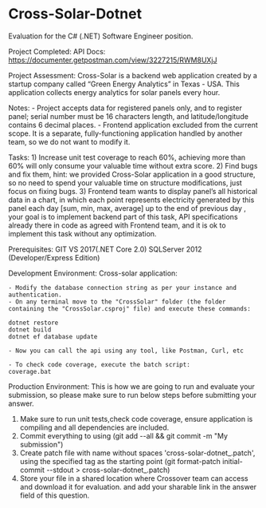 # Cross-Solar-Dotnet
Evaluation for the C# (.NET) Software Engineer position.

Project Completed:
API Docs: https://documenter.getpostman.com/view/3227215/RWM8UXjJ


Project Assessment:
	Cross-Solar is a backend web application created by a startup company called “Green Energy Analytics” in Texas - USA. This application collects energy analytics for solar panels every hour.

Notes:
	- Project accepts data for registered panels only, and to register panel; serial number must be 16 characters length, and latitude/longitude contains 6 decimal places.
	- Frontend application excluded from the current scope. It is a separate, fully-functioning application handled by another team, so we do not want to modify it.

Tasks:
	1)	Increase unit test coverage to reach 60%, achieving more than 60% will only consume your valuable time without extra score.
	2)	Find bugs and fix them, hint: we provided Cross-Solar application in a good structure, so no need to spend your valuable time on structure modifications,  just focus on fixing bugs.
	3) 	Frontend team wants to display panel’s all historical data in a chart, in which each point represents electricity generated by this panel each day [sum, min, max, average] up to the end 		of previous day , your goal is to implement backend part of this task, API specifications already there in code as agreed with Frontend team, and it is ok to implement this task without 		any optimization.

Prerequisites:
	GIT
	VS 2017(.NET Core 2.0)
	SQLServer 2012
	(Developer/Express Edition) 

Development Environment:
	Cross-solar application:
	
	- Modify the database connection string as per your instance and authentication.
	- On any terminal move to the "CrossSolar" folder (the folder containing the "CrossSolar.csproj" file) and execute these commands:

	dotnet restore
	dotnet build
	dotnet ef database update

	- Now you can call the api using any tool, like Postman, Curl, etc 
	
	- To check code coverage, execute the batch script:
	coverage.bat

Production Environment:
  This is how we are going to run and evaluate your submission, so please make sure to run below steps before submitting your answer.

  1) Make sure to run unit tests,check code coverage, ensure application is compiling and all dependencies are included.
  2) Commit everything to using (git add --all && git commit -m "My submission")
  3) Create patch file with name without spaces 'cross-solar-dotnet_<YourNameHere>.patch', using the specified tag as the starting point (git format-patch initial-commit --stdout > cross-solar-dotnet_<yournamehere>.patch)
  4) Store your file in a shared location where Crossover team can access and download it for evaluation. and add your sharable link in the answer field of this question.